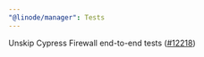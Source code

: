 ```yaml
---
"@linode/manager": Tests
---
```


Unskip Cypress Firewall end-to-end tests ([#12218](https://github.com/linode/manager/pull/12218))
